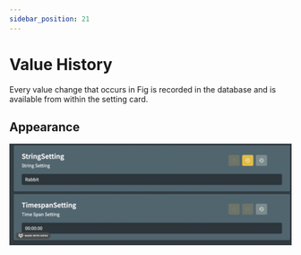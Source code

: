 ```yaml
---
sidebar_position: 21
---
```


# Value History

Every value change that occurs in Fig is recorded in the database and is available from within the setting card.

## Appearance

![Value History](./img/valuehistory.png)